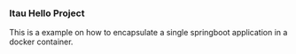 ### Itau Hello Project
This is a example on how to encapsulate a single springboot application in a docker container.

